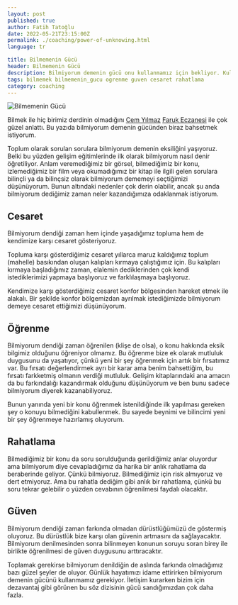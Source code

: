 ```yaml
---
layout: post
published: true
author: Fatih Tatoğlu
date: 2022-05-21T23:15:00Z
permalink: ./coaching/power-of-unknowing.html
language: tr

title: Bilmemenin Gücü
header: Bilmemenin Gücü
description: Bilmiyorum demenin gücü onu kullanmamız için bekliyor. Kullanılırsa çok güzel şeyler olacak.
tags: bilmemek bilmemenin_gucu ogrenme guven cesaret rahatlama 
category: coaching
---
```


![Bilmemenin Gücü](../../image/soru_isareti.jpg "Olya Kobruseva - [Pexels](https://www.pexels.com/tr-tr/fotograf/beyaz-ve-kahverengi-harf-b-duvar-dekoru-5428829/)")

Bilmek ile hiç birimiz derdinin olmadığını [Cem Yılmaz](https://twitter.com/CMYLMZ "Cem Yılmaz (@CMYLMZ) / Twitter") [Faruk Eczanesi](https://www.youtube.com/watch?v=Ef53-pi66QY) ile çok güzel anlattı. Bu yazıda bilmiyorum demenin gücünden biraz bahsetmek istiyorum.

Toplum olarak sorulan sorulara bilmiyorum demenin eksiliğini yaşıyoruz. Belki bu yüzden gelişim eğitimlerinde ilk olarak bilmiyorum nasıl denir öğretiliyor. Anlam veremediğimiz bir görsel, bilmediğimiz bir konu, izlemediğimiz bir film veya okumadığımız bir kitap ile ilgili gelen sorulara bilinçli ya da bilinçsiz olarak bilmiyorum dememeyi seçtiğimizi düşünüyorum. Bunun altındaki nedenler çok derin olabilir, ancak şu anda bilmiyorum dediğimiz zaman neler kazandığımıza odaklanmak istiyorum.

## Cesaret

Bilmiyorum dendiği zaman hem içinde yaşadığımız topluma hem de kendimize karşı cesaret gösteriyoruz.

Topluma karşı gösterdiğimiz cesaret yıllarca maruz kaldığımız toplum (mahelle) basıkından oluşan kalıpları kırmaya çalıştığımız için. Bu kalıpları kırmaya başladığımız zaman, elalemin dediklerinden çok kendi istediklerimizi yapmaya başlıyoruz ve farklılaşmaya başlıyoruz.

Kendimize karşı gösterdiğimiz cesaret konfor bölgesinden hareket etmek ile alakalı. Bir şekilde konfor bölgemizdan ayrılmak istediğimizde bilmiyorum demeye cesaret ettiğimizi düşünüyorum.

## Öğrenme

Bilmiyorum dendiği zaman öğrenilen (klişe de olsa), o konu hakkında eksik bilgimiz olduğunu öğreniyor olmamız. Bu öğrenme bize ek olarak mutluluk duygusunu da yaşatıyor, çünkü yeni bir şey öğrenmek için artık bir fırsatımız var. Bu fırsatı değerlendirmek ayrı bir karar ama benim bahsettiğim, bu fırsatı farkketmiş olmanın verdiği mutluluk. Gelişim kitaplarındaki ana amacın da bu farkındalığı kazandırmak olduğunu düşünüyorum ve ben bunu sadece bilmiyorum diyerek kazanabiliyoruz.

Bunun yanında yeni bir konu öğrenmek istenildiğinde ilk yapılması gereken şey o konuyu bilmediğini kabullenmek. Bu sayede beynimi ve bilincimi yeni bir şey öğrenmeye hazırlamış oluyorum.

## Rahatlama

Bilmediğimiz bir konu da soru sorulduğunda gerildiğimiz anlar oluyordur ama bilmiyorum diye cevapladığımız da harika bir anlık rahatlama da beraberinde geliyor. Çünkü bilmiyoruz. Bilmediğimiz için risk almıyoruz ve dert etmiyoruz. Ama bu rahatla dediğim gibi anlık bir rahatlama, çünkü bu soru tekrar gelebilir o yüzden cevabının öğrenilmesi faydalı olacaktır.

## Güven

Bilmiyorum dendiği zaman farkında olmadan dürüstlüğümüzü de göstermiş oluyoruz. Bu dürüstlük bize karşı olan güvenin artmasını da sağlayacaktır. Bilmiyorum denilmesinden sonra bilinmeyen konunun soruyu soran birey ile birlikte öğrenilmesi de güven duygusunu arttıracaktır.

Toplamak gerekirse bilmiyorum denildiğin de aslında farkında olmadığımız bazı güzel şeyler de oluyor. Günlük hayatımızı idame ettirirken bilmiyorum demenin gücünü kullanmamız gerekiyor. İletişim kurarken bizim için dezavantaj gibi görünen bu söz dizisinin gücü sandığımızdan çok daha fazla.
